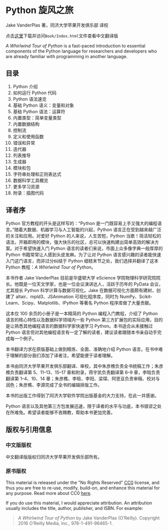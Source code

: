 #  Python 旋风之旅

Jake VanderPlas 著，同济大学苹果开发俱乐部 译校

点击[这里](https://github.com/SXKDZ/A-Whirlwind-Tour-of-Python/archive/master.zip)下载并访问`Book/Index.html`文件查看中文翻译版

*A Whirlwind Tour of Python* is a fast-paced introduction to essential
components of the Python language for researchers and developers who are
already familiar with programming in another language.

## 目录

1. Python 介绍
2. 如何运行 Python 代码
3. Python 语法速览
4. 基础 Python 语义：变量和对象
5. 基础 Python 语法：运算符
6. 内置类型：简单变量类型
7. 内置数据结构
8. 控制流
9. 定义和使用函数
10. 错误和异常
11. 迭代器
12. 列表推导
13. 生成器
14. 模块和包
15. 字符串处理和正则表达式
16. 数据科学工具概览
17. 更多学习资源
18. 附录：插图代码


## 译者序

Python 官方教程的开头是这样写的：“Python 是一门既容易上手又强大的编程语言。”随着大数据、机器学习与人工智能的兴起，Python 语言正在受到越来越广泛的关注和应用。对爱好 Python 的人来说，人生苦短，Python 当歌！简洁轻松的语法，开箱即用的模块，强大快乐的社区，总可以快速构建出简单高效的解决方案。对于希望快速入门 Python 语言的读者们来说，市面上众多像字典一般厚厚的 Python 书籍常常让人感到头皮发麻。为了让对 Python 语言感兴趣的读者能快速入门这门语言，而非过分纠结于 Python 细枝末节之处，我们选择并翻译了这本 Python 教程：*A Whirlwind Tour of Python*。

本书作者 Jake VanderPlas 目前是华盛顿大学 eScience 学院物理科学研究院院长。他既是一位天文学家，也是一位会议演讲达人，活跃于历年的 PyData 会议，尤其擅长 Python 科学计算与数据可视化。Jake 在数据可视化方面颇有建树，创建了 altair、mpld3、JSAnimation 可视化程序库，同时为 NumPy、Scikit-Learn、Scipy、Matplotlib、IPython 等著名 Python 程序库做了大量贡献。

这本仅 100 余页的小册子是一本精简的 Python 编程入门教程，介绍了 Python 语言的核心特性以及数据科学领域内一些 Python 第三方扩展包的实际应用，目的是让熟悉其他编程语言的数据科学家快速学习 Python。本书适合从未接触过 Python 语言但对其他编程语言有一定了解的读者，建议读者跟随本书亲自动手完成每一个例子。

本书翻译力求在原版基础上做到精炼、全面、准确地介绍 Python 语言。在书中难于理解的部分我们添加了译者注，希望能便于读者理解。

本书由同济大学苹果开发俱乐部翻译、审校，其中朱彦樵负责全书统稿工作；朱彦樵负责翻译第 5、11–13、15–17 章和附录，蒋宇凯负责翻译第 6–9 章，李晗负责翻译第 1–4、10、14 章；朱彦樵、李晗、李阳、梁琛、阿思亘负责审稿、校对与润色；朱彦樵、李源完成了全书的编辑排版工作。

本书的出版工作得到了同济大学软件学院出版基金的大力支持，在此一并感谢。

Python 语言以及其他第三方包发展迅速，限于译者的水平与功底，本书错谬之处在所难免。希望读者能够不吝赐教，帮助本书更加完善。

## 版权与引用信息

### 中文版版权

中文翻译版版权归同济大学苹果开发俱乐部所有。

### 原书版权

This material is released under the "No Rights Reserved" [CC0](LICENSE)
license, and thus you are free to re-use, modify, build-on, and enhance
this material for any purpose.
Read more about CC0 [here](https://creativecommons.org/share-your-work/public-domain/cc0/).

If you do use this material, I would appreciate attribution.
An attribution usually includes the title, author, publisher, and ISBN.
For example:

> *A Whirlwind Tour of Python* by Jake VanderPlas (O’Reilly). Copyright 2016 O’Reilly Media, Inc., 978-1-491-96465-1.

